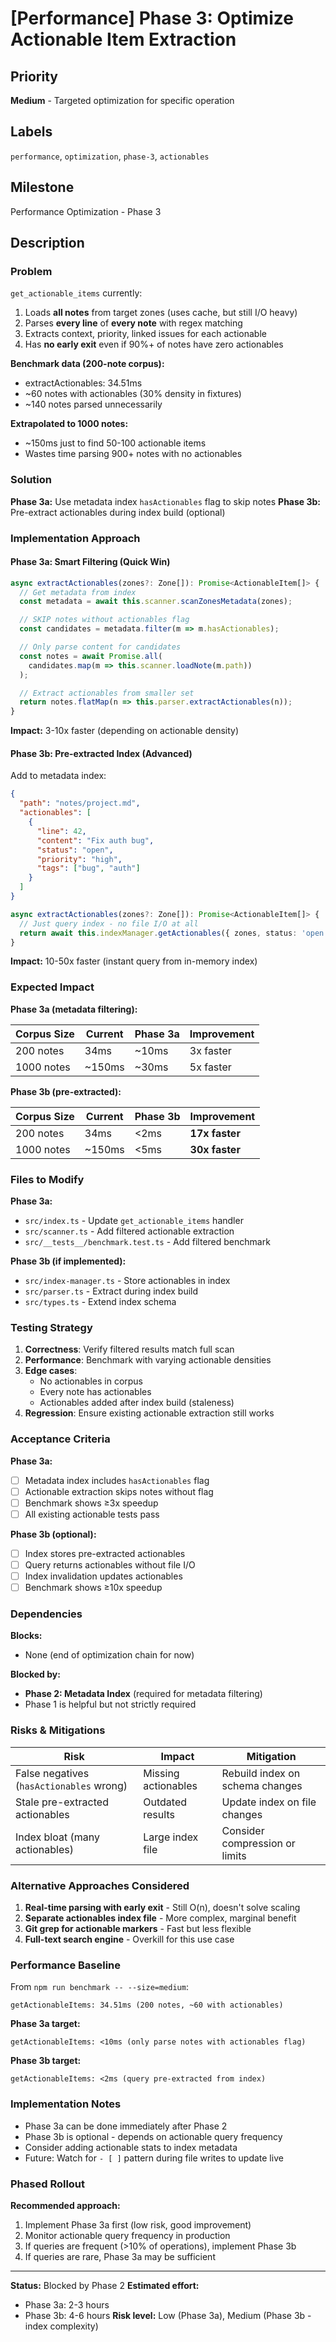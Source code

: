 # [Performance] Phase 3: Optimize Actionable Item Extraction

## Priority
**Medium** - Targeted optimization for specific operation

## Labels
`performance`, `optimization`, `phase-3`, `actionables`

## Milestone
Performance Optimization - Phase 3

## Description

### Problem
`get_actionable_items` currently:
1. Loads **all notes** from target zones (uses cache, but still I/O heavy)
2. Parses **every line** of **every note** with regex matching
3. Extracts context, priority, linked issues for each actionable
4. Has **no early exit** even if 90%+ of notes have zero actionables

**Benchmark data (200-note corpus):**
- extractActionables: 34.51ms
- ~60 notes with actionables (30% density in fixtures)
- ~140 notes parsed unnecessarily

**Extrapolated to 1000 notes:**
- ~150ms just to find 50-100 actionable items
- Wastes time parsing 900+ notes with no actionables

### Solution

**Phase 3a:** Use metadata index `hasActionables` flag to skip notes
**Phase 3b:** Pre-extract actionables during index build (optional)

### Implementation Approach

#### Phase 3a: Smart Filtering (Quick Win)

```typescript
async extractActionables(zones?: Zone[]): Promise<ActionableItem[]> {
  // Get metadata from index
  const metadata = await this.scanner.scanZonesMetadata(zones);

  // SKIP notes without actionables flag
  const candidates = metadata.filter(m => m.hasActionables);

  // Only parse content for candidates
  const notes = await Promise.all(
    candidates.map(m => this.scanner.loadNote(m.path))
  );

  // Extract actionables from smaller set
  return notes.flatMap(n => this.parser.extractActionables(n));
}
```

**Impact:** 3-10x faster (depending on actionable density)

#### Phase 3b: Pre-extracted Index (Advanced)

Add to metadata index:
```json
{
  "path": "notes/project.md",
  "actionables": [
    {
      "line": 42,
      "content": "Fix auth bug",
      "status": "open",
      "priority": "high",
      "tags": ["bug", "auth"]
    }
  ]
}
```

```typescript
async extractActionables(zones?: Zone[]): Promise<ActionableItem[]> {
  // Just query index - no file I/O at all
  return await this.indexManager.getActionables({ zones, status: 'open' });
}
```

**Impact:** 10-50x faster (instant query from in-memory index)

### Expected Impact

**Phase 3a (metadata filtering):**

| Corpus Size | Current | Phase 3a | Improvement |
|-------------|---------|----------|-------------|
| 200 notes | 34ms | ~10ms | 3x faster |
| 1000 notes | ~150ms | ~30ms | 5x faster |

**Phase 3b (pre-extracted):**

| Corpus Size | Current | Phase 3b | Improvement |
|-------------|---------|----------|-------------|
| 200 notes | 34ms | <2ms | **17x faster** |
| 1000 notes | ~150ms | <5ms | **30x faster** |

### Files to Modify

**Phase 3a:**
- `src/index.ts` - Update `get_actionable_items` handler
- `src/scanner.ts` - Add filtered actionable extraction
- `src/__tests__/benchmark.test.ts` - Add filtered benchmark

**Phase 3b (if implemented):**
- `src/index-manager.ts` - Store actionables in index
- `src/parser.ts` - Extract during index build
- `src/types.ts` - Extend index schema

### Testing Strategy

1. **Correctness**: Verify filtered results match full scan
2. **Performance**: Benchmark with varying actionable densities
3. **Edge cases**:
   - No actionables in corpus
   - Every note has actionables
   - Actionables added after index build (staleness)
4. **Regression**: Ensure existing actionable extraction still works

### Acceptance Criteria

**Phase 3a:**
- [ ] Metadata index includes `hasActionables` flag
- [ ] Actionable extraction skips notes without flag
- [ ] Benchmark shows ≥3x speedup
- [ ] All existing actionable tests pass

**Phase 3b (optional):**
- [ ] Index stores pre-extracted actionables
- [ ] Query returns actionables without file I/O
- [ ] Index invalidation updates actionables
- [ ] Benchmark shows ≥10x speedup

### Dependencies

**Blocks:**
- None (end of optimization chain for now)

**Blocked by:**
- **Phase 2: Metadata Index** (required for metadata filtering)
- Phase 1 is helpful but not strictly required

### Risks & Mitigations

| Risk | Impact | Mitigation |
|------|--------|------------|
| False negatives (`hasActionables` wrong) | Missing actionables | Rebuild index on schema changes |
| Stale pre-extracted actionables | Outdated results | Update index on file changes |
| Index bloat (many actionables) | Large index file | Consider compression or limits |

### Alternative Approaches Considered

1. **Real-time parsing with early exit** - Still O(n), doesn't solve scaling
2. **Separate actionables index file** - More complex, marginal benefit
3. **Git grep for actionable markers** - Fast but less flexible
4. **Full-text search engine** - Overkill for this use case

### Performance Baseline

From `npm run benchmark -- --size=medium`:
```
getActionableItems: 34.51ms (200 notes, ~60 with actionables)
```

**Phase 3a target:**
```
getActionableItems: <10ms (only parse notes with actionables flag)
```

**Phase 3b target:**
```
getActionableItems: <2ms (query pre-extracted from index)
```

### Implementation Notes

- Phase 3a can be done immediately after Phase 2
- Phase 3b is optional - depends on actionable query frequency
- Consider adding actionable stats to index metadata
- Future: Watch for `- [ ]` pattern during file writes to update live

### Phased Rollout

**Recommended approach:**

1. Implement Phase 3a first (low risk, good improvement)
2. Monitor actionable query frequency in production
3. If queries are frequent (>10% of operations), implement Phase 3b
4. If queries are rare, Phase 3a may be sufficient

---

**Status:** Blocked by Phase 2
**Estimated effort:**
- Phase 3a: 2-3 hours
- Phase 3b: 4-6 hours
**Risk level:** Low (Phase 3a), Medium (Phase 3b - index complexity)
